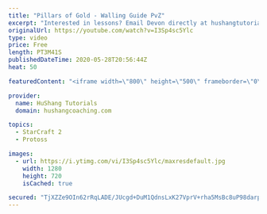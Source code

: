 ```yaml
---
title: "Pillars of Gold - Walling Guide PvZ"
excerpt: "Interested in lessons? Email Devon directly at hushangtutorials@outlook.com ------------------------------------------------------------------------------------------------------- Want to support HuShang Tutorials directly? Patreon is a website where you can contribute a monthly donation that will help"
originalUrl: https://youtube.com/watch?v=I3Sp4sc5Ylc
type: video
price: Free
length: PT3M41S
publishedDateTime: 2020-05-28T20:56:44Z
heat: 50

featuredContent: "<iframe width=\"800\" height=\"500\" frameborder=\"0\" src=\"https://www.youtube.com/embed/I3Sp4sc5Ylc\" allow=\"accelerometer; autoplay; encrypted-media; gyroscope; picture-in-picture\" allowfullscreen></iframe>"

provider:
  name: HuShang Tutorials
  domain: hushangcoaching.com

topics:
  - StarCraft 2
  - Protoss

images:
  - url: https://i.ytimg.com/vi/I3Sp4sc5Ylc/maxresdefault.jpg
    width: 1280
    height: 720
    isCached: true

secured: "TjXZZe9OIn62rRqLADE/JUcgd+DuM1QdnsLxK27VprV+rha5MsBc8uP98darpPs5N0W8ZHA8WvirsW4RPlkCmEw05EBLNYXm4vwzIxeYDJqjLOR1w1UExvx+DvWyx4Dszmec8Lx9QqOrRwzmO7a8xbz+TZ2EkWXJ3fJqRAeRouLTmXOXD/Fz3NAUWMOBZCZzBChTkPw9zErF7ZJk8wVGYmXnNH1wxq3bctNcxGoLH2sdpwk02U4FgRi9EACs+rHwEQOf0AfDttXj+5rR2OF/KZ9MDq/B6GLgfPGZbOE35rGuWZcDI6sVVe2Sy4SmJf+GiUBXr6pfU3OINBI/x0x2QyXVC5npmgn748176v1yWuYZgM9ccerrmZ8DzT9BN8XNhLr+sNXoMJzr9rPWRjAqzccjOOBywiZEc5eVOnJx0dI=;CLmrKmZFuJmvFIoiM29SqA=="
---
```



